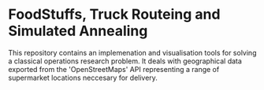 # FoodStuffs, Truck Routeing and Simulated Annealing
This repository contains an implemenation and visualisation tools for solving a classical operations research problem. It deals with geographical data exported from the 'OpenStreetMaps' API representing a range of supermarket locations neccesary for delivery.
